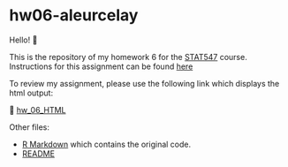# hw06-aleurcelay

Hello! :raising_hand:

This is the repository of my homework 6 for the [STAT547](http://stat545.com) course.
Instructions for this assignment can be found [here](http://stat545.com/Classroom/assignments/hw06/hw06.html)


To review my assignment, please use the following link which displays the html output:

:star2: [hw_06_HTML](http://rpubs.com/aleurcelay/438133)



Other files:

* [R Markdown](hw06_data_wrangling.Rmd) which contains the original code.
* [README](README.md) 


